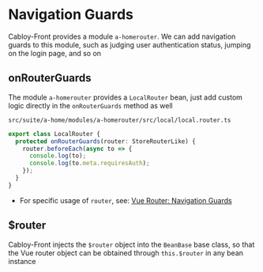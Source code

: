 # Navigation Guards

Cabloy-Front provides a module `a-homerouter`. We can add navigation guards to this module, such as judging user authentication status, jumping on the login page, and so on

## onRouterGuards

The module `a-homerouter` provides a `LocalRouter` bean, just add custom logic directly in the `onRouterGuards` method as well

`src/suite/a-home/modules/a-homerouter/src/local/local.router.ts`

```typescript
export class LocalRouter {
  protected onRouterGuards(router: StoreRouterLike) {
    router.beforeEach(async to => {
      console.log(to);
      console.log(to.meta.requiresAuth);
    });
  }
}
```

- For specific usage of `router`, see: [Vue Router: Navigation Guards](https://router.vuejs.org/guide/advanced/navigation-guards.html)

## $router

Cabloy-Front injects the `$router` object into the `BeanBase` base class, so that the Vue router object can be obtained through `this.$router` in any bean instance
